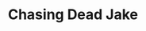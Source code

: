 ---
layout: post
title: Chasing Dead Jake
name: chasing_dead_jake
img: Chasing Dead.png
alt: image-alt
description: "Their she blows!"
image_items: [
    {
        title: Chasing dead jake,
        img: Chasing Dead Intro.jpg,
        description: "This is a description"
    },
    {
        video: Jake_TransFinal2.mp4,
        description: "This is a description"
    },
    {
        img: JGLLC3.jpg,
        description: "This is a description"
    },
    {
        img: JGLLC4_Final.jpg,
        description: "This is a description"
    },
    {
        img: JGLL.jpg,
        description: "This is a description"
    },
    {
        img: JakePose3.jpg,
        description: "This is a description"
    },
    {
        img: JakePose2_Maps.jpg,
        description: "This is a description"
    },
    {
        img: JakePose2.jpg,
        description: "This is a description"
    },
    {
        img: JakePose2W.jpg,
        description: "This is a description"
    },
    {
        img: Train_Level1_Jump.jpg,
        description: "This is a description"
    },
    {
        img: Jake_Back.jpg,
        description: "This is a description"
    },
    {
        img: Jake_Front.jpg,
        description: "This is a description"
    },
    {
        img: slide2.jpg,
        description: "This is a description"
    },
    
]
---